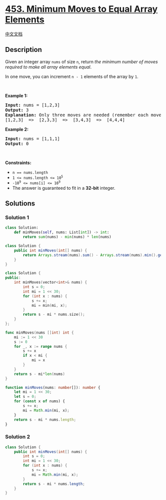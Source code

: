 # [453. Minimum Moves to Equal Array Elements](https://leetcode.com/problems/minimum-moves-to-equal-array-elements)

[中文文档](/solution/0400-0499/0453.Minimum%20Moves%20to%20Equal%20Array%20Elements/README.md)

## Description

<p>Given an integer array <code>nums</code> of size <code>n</code>, return <em>the minimum number of moves required to make all array elements equal</em>.</p>

<p>In one move, you can increment <code>n - 1</code> elements of the array by <code>1</code>.</p>

<p>&nbsp;</p>
<p><strong class="example">Example 1:</strong></p>

<pre>
<strong>Input:</strong> nums = [1,2,3]
<strong>Output:</strong> 3
<strong>Explanation:</strong> Only three moves are needed (remember each move increments two elements):
[1,2,3]  =&gt;  [2,3,3]  =&gt;  [3,4,3]  =&gt;  [4,4,4]
</pre>

<p><strong class="example">Example 2:</strong></p>

<pre>
<strong>Input:</strong> nums = [1,1,1]
<strong>Output:</strong> 0
</pre>

<p>&nbsp;</p>
<p><strong>Constraints:</strong></p>

<ul>
	<li><code>n == nums.length</code></li>
	<li><code>1 &lt;= nums.length &lt;= 10<sup>5</sup></code></li>
	<li><code>-10<sup>9</sup> &lt;= nums[i] &lt;= 10<sup>9</sup></code></li>
	<li>The answer is guaranteed to fit in a <strong>32-bit</strong> integer.</li>
</ul>

## Solutions

### Solution 1

<!-- tabs:start -->

```python
class Solution:
    def minMoves(self, nums: List[int]) -> int:
        return sum(nums) - min(nums) * len(nums)
```

```java
class Solution {
    public int minMoves(int[] nums) {
        return Arrays.stream(nums).sum() - Arrays.stream(nums).min().getAsInt() * nums.length;
    }
}
```

```cpp
class Solution {
public:
    int minMoves(vector<int>& nums) {
        int s = 0;
        int mi = 1 << 30;
        for (int x : nums) {
            s += x;
            mi = min(mi, x);
        }
        return s - mi * nums.size();
    }
};
```

```go
func minMoves(nums []int) int {
	mi := 1 << 30
	s := 0
	for _, x := range nums {
		s += x
		if x < mi {
			mi = x
		}
	}
	return s - mi*len(nums)
}
```

```ts
function minMoves(nums: number[]): number {
    let mi = 1 << 30;
    let s = 0;
    for (const x of nums) {
        s += x;
        mi = Math.min(mi, x);
    }
    return s - mi * nums.length;
}
```

<!-- tabs:end -->

### Solution 2

<!-- tabs:start -->

```java
class Solution {
    public int minMoves(int[] nums) {
        int s = 0;
        int mi = 1 << 30;
        for (int x : nums) {
            s += x;
            mi = Math.min(mi, x);
        }
        return s - mi * nums.length;
    }
}
```

<!-- tabs:end -->

<!-- end -->
